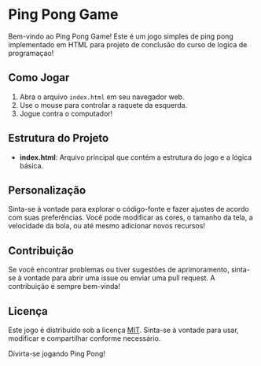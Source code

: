 # Ping Pong Game

Bem-vindo ao Ping Pong Game! Este é um jogo simples de ping pong implementado em HTML para projeto de conclusão do curso de logica de programaçao!

## Como Jogar

1. Abra o arquivo `index.html` em seu navegador web.
2. Use o mouse para controlar a raquete da esquerda.
3. Jogue contra o computador!

## Estrutura do Projeto

- **index.html**: Arquivo principal que contém a estrutura do jogo e a lógica básica.

## Personalização

Sinta-se à vontade para explorar o código-fonte e fazer ajustes de acordo com suas preferências. Você pode modificar as cores, o tamanho da tela, a velocidade da bola, ou até mesmo adicionar novos recursos!

## Contribuição

Se você encontrar problemas ou tiver sugestões de aprimoramento, sinta-se à vontade para abrir uma issue ou enviar uma pull request. A contribuição é sempre bem-vinda!

## Licença

Este jogo é distribuído sob a licença [MIT](LICENSE). Sinta-se à vontade para usar, modificar e compartilhar conforme necessário.

Divirta-se jogando Ping Pong!

